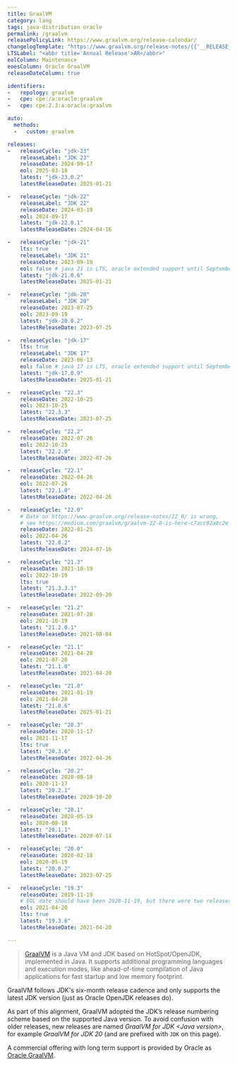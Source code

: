 ```yaml
---
title: GraalVM
category: lang
tags: java-distribution oracle
permalink: /graalvm
releasePolicyLink: https://www.graalvm.org/release-calendar/
changelogTemplate: "https://www.graalvm.org/release-notes/{{'__RELEASE_CYCLE__'|replace:'.','_'|replace:'-','_'|upcase}}/"
LTSLabel: "<abbr title='Annual Release'>AR</abbr>"
eolColumn: Maintenance
eoesColumn: Oracle GraalVM
releaseDateColumn: true

identifiers:
-   repology: graalvm
-   cpe: cpe:/a:oracle:graalvm
-   cpe: cpe:2.3:a:oracle:graalvm

auto:
  methods:
  -   custom: graalvm

releases:
-   releaseCycle: "jdk-23"
    releaseLabel: "JDK 23"
    releaseDate: 2024-09-17
    eol: 2025-03-18
    latest: "jdk-23.0.2"
    latestReleaseDate: 2025-01-21

-   releaseCycle: "jdk-22"
    releaseLabel: "JDK 22"
    releaseDate: 2024-03-19
    eol: 2024-09-17
    latest: "jdk-22.0.1"
    latestReleaseDate: 2024-04-16

-   releaseCycle: "jdk-21"
    lts: true
    releaseLabel: "JDK 21"
    releaseDate: 2023-09-19
    eol: false # java 21 is LTS, oracle extended support until September 2031
    latest: "jdk-21.0.6"
    latestReleaseDate: 2025-01-21

-   releaseCycle: "jdk-20"
    releaseLabel: "JDK 20"
    releaseDate: 2023-07-25
    eol: 2023-09-19
    latest: "jdk-20.0.2"
    latestReleaseDate: 2023-07-25

-   releaseCycle: "jdk-17"
    lts: true
    releaseLabel: "JDK 17"
    releaseDate: 2023-06-13
    eol: false # java 17 is LTS, oracle extended support until September 2029
    latest: "jdk-17.0.9"
    latestReleaseDate: 2025-01-21

-   releaseCycle: "22.3"
    releaseDate: 2022-10-25
    eol: 2023-10-25
    latest: "22.3.3"
    latestReleaseDate: 2023-07-25

-   releaseCycle: "22.2"
    releaseDate: 2022-07-26
    eol: 2022-10-25
    latest: "22.2.0"
    latestReleaseDate: 2022-07-26

-   releaseCycle: "22.1"
    releaseDate: 2022-04-26
    eol: 2022-07-26
    latest: "22.1.0"
    latestReleaseDate: 2022-04-26

-   releaseCycle: "22.0"
    # Date on https://www.graalvm.org/release-notes/22_0/ is wrong,
    # see https://medium.com/graalvm/graalvm-22-0-is-here-c7acc82a8c2e
    releaseDate: 2022-01-25
    eol: 2022-04-26
    latest: "22.0.2"
    latestReleaseDate: 2024-07-16

-   releaseCycle: "21.3"
    releaseDate: 2021-10-19
    eol: 2022-10-19
    lts: true
    latest: "21.3.3.1"
    latestReleaseDate: 2022-09-20

-   releaseCycle: "21.2"
    releaseDate: 2021-07-20
    eol: 2021-10-19
    latest: "21.2.0.1"
    latestReleaseDate: 2021-08-04

-   releaseCycle: "21.1"
    releaseDate: 2021-04-20
    eol: 2021-07-20
    latest: "21.1.0"
    latestReleaseDate: 2021-04-20

-   releaseCycle: "21.0"
    releaseDate: 2021-01-19
    eol: 2021-04-20
    latest: "21.0.6"
    latestReleaseDate: 2025-01-21

-   releaseCycle: "20.3"
    releaseDate: 2020-11-17
    eol: 2021-11-17
    lts: true
    latest: "20.3.6"
    latestReleaseDate: 2022-04-26

-   releaseCycle: "20.2"
    releaseDate: 2020-08-18
    eol: 2020-11-17
    latest: "20.2.1"
    latestReleaseDate: 2020-10-20

-   releaseCycle: "20.1"
    releaseDate: 2020-05-19
    eol: 2020-08-18
    latest: "20.1.1"
    latestReleaseDate: 2020-07-14

-   releaseCycle: "20.0"
    releaseDate: 2020-02-18
    eol: 2020-05-19
    latest: "20.0.2"
    latestReleaseDate: 2023-07-25

-   releaseCycle: "19.3"
    releaseDate: 2019-11-19
    # EOL date should have been 2020-11-19, but there were two releases after that. Using latestReleaseDate.
    eol: 2021-04-20
    lts: true
    latest: "19.3.6"
    latestReleaseDate: 2021-04-20

---
```


> [GraalVM](https://www.graalvm.org/) is a Java VM and JDK based on HotSpot/OpenJDK, implemented in
> Java. It supports additional programming languages and execution modes, like ahead-of-time
> compilation of Java applications for fast startup and low memory footprint.

GraalVM follows JDK's six-month release cadence and only supports the latest JDK version (just as Oracle OpenJDK
releases do).

As part of this alignment, GraalVM adopted the JDK’s release numbering scheme based on the supported
Java version. To avoid confusion with older releases, new releases are named _GraalVM for JDK
&lt;Java version&gt;_, for example _GraalVM for JDK 20_ (and are prefixed with `JDK` on this page).

A commercial offering with long term support is provided by Oracle as
[Oracle GraalVM](https://docs.oracle.com/en/graalvm/index.html).
